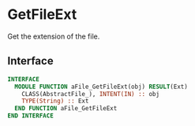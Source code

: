 # GetFileExt

Get the extension of the file.

## Interface

```fortran
INTERFACE
  MODULE FUNCTION aFile_GetFileExt(obj) RESULT(Ext)
    CLASS(AbstractFile_), INTENT(IN) :: obj
    TYPE(String) :: Ext
  END FUNCTION aFile_GetFileExt
END INTERFACE
```
